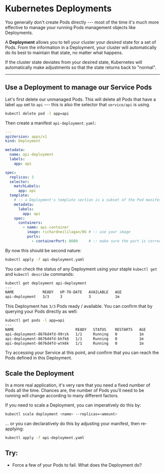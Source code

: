 Kubernetes Deployments
===

You generally don't create Pods directly --- most of the time it's much more effective
to manage your running Pods management objects like Deployments.

A **Deployment** allows you to tell your cluster your _desired_ state for a set of Pods.
From the information in a Deployment, your cluster will automatically do its best 
to maintain that state, no matter what happens.

If the cluster state deviates from your desired state, Kubernetes will automatically
make adjustments so that the state returns back to "normal".

---

## Use a Deployment to manage our Service Pods

Let's first delete our unmanaged Pods.
This will delete all Pods that have a label `app` set to `api` --- this is also the
selector that `service/api` is using.
```bash
kubectl delete pod -l app=api
```

Then create a manifest `api-deployment.yaml`:
```yaml
---
apiVersion: apps/v1
kind: Deployment

metadata:
  name: api-deployment
  labels:
    app: api

spec:
  replicas: 3
  selector:
    matchLabels:
      app: api
  template:
    # :: a Deployment's template section is a subset of the Pod manifest
    metadata:
      labels:
        app: api
    spec:
      containers:
        - name: api-container
          image: richardneililagan/06 # :: use your image
          ports:
            - containerPort: 8080     # :: make sure the port is correct
```

By now this should be second nature:
```bash
kubectl apply -f api-deployment.yaml
```

You can check the status of any Deployment using your staple `kubectl get` and
`kubectl describe` commands:
```bash
kubectl get deployment api-deployment
---
NAME             READY   UP-TO-DATE   AVAILABLE   AGE
api-deployment   3/3     3            3           1m
```

This Deployment has `3/3` Pods ready / available. 
You can confirm that by querying your Pods directly as well:
```bash
kubectl get pods -l app=api
---
NAME                            READY   STATUS    RESTARTS   AGE
api-deployment-8676d4fd-99rzk   1/1     Running   0          1m
api-deployment-8676d4fd-bkfk6   1/1     Running   0          1m
api-deployment-8676d4fd-wtk6k   1/1     Running   0          1m
```

Try accessing your Service at this point, and confirm that you can reach the Pods
defined in this Deployment.

## Scale the Deployment

In a more real application, it's very rare that you need a fixed number of Pods
all the time. Chances are, the number of Pods you'll need to be running will change 
according to many different factors.

If you need to scale a Deployment, you can imperatively do this by:
```bash
kubectl scale deployment <name> --replicas=<amount>
```

... or you can declaratively do this by adjusting your manifest, then re-applying:
```bash
kubectl apply -f api-deployment.yaml
```

## Try:

- Force a few of your Pods to fail. What does the Deployment do?
